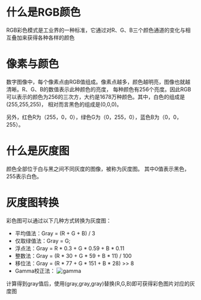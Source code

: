 
# 什么是RGB颜色
  RGB彩色模式是工业界的一种标准，它通过对R、G、B三个颜色通道的变化与相互叠加来获得各种各样的颜色

# 像素与颜色
  数字图像中，每个像素点由RGB值组成。像素点越多，颜色越明亮，图像也就越清晰。R、G、B的数值表示此种颜色的亮度，
每种颜色有256个亮度。因此RGB可以表示的颜色为256的三次方，大约是1678万种颜色。其中，白色的组成是(255,255,255)， 相对而言黑色的组成是(0,0,0)。

  另外，红色R为（255，0，0），绿色G为（0，255，0），蓝色B为（0，0，255）。

# 什么是灰度图
  颜色全部位于白与黑之间不同灰度的图像，被称为灰度图。
  其中0值表示黑色，255表示白色。

# 灰度图转换
  彩色图可以通过以下几种方式转换为灰度图：
  - 平均值法：Gray = (R + G + B) / 3
  - 仅取绿值法：Gray = G;
  - 浮点法：Gray = R * 0.3 + G * 0.59 + B * 0.11
  - 整数法：Gray = (R * 30 + G * 59 + B * 11) / 100
  - 移位法：Gray = (R * 77 + G * 151 + B * 28) >> 8
  - Gamma校正法：
    ![gamma](./images/gamma_gray.jpg)

  计算得到gray值后，使用(gray,gray,gray)替换(R,G,B)即可获得彩色图片对应的灰度图

